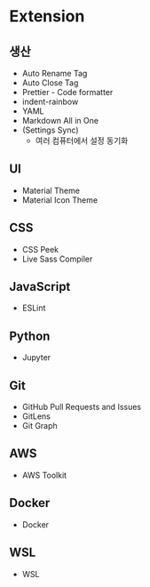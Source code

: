 # Extension

## 생산

* Auto Rename Tag
* Auto Close Tag
* Prettier - Code formatter
* indent-rainbow
* YAML
* Markdown All in One
* (Settings Sync)
  * 여러 컴퓨터에서 설정 동기화

## UI

* Material Theme
* Material Icon Theme

## CSS

* CSS Peek
* Live Sass Compiler

## JavaScript

* ESLint

## Python

* Jupyter

## Git

* GitHub Pull Requests and Issues
* GitLens
* Git Graph

## AWS

* AWS Toolkit

## Docker

* Docker

## WSL

* WSL

